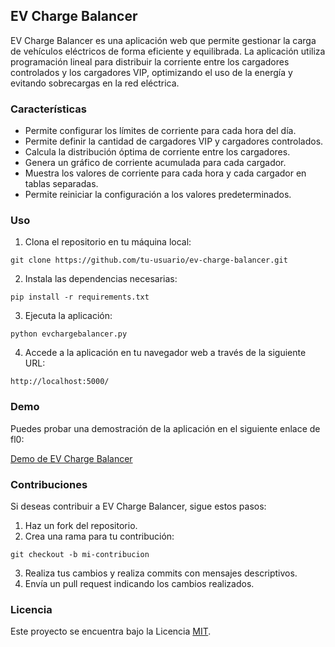 ## EV Charge Balancer

EV Charge Balancer es una aplicación web que permite gestionar la carga de vehículos eléctricos de forma eficiente y equilibrada. La aplicación utiliza programación lineal para distribuir la corriente entre los cargadores controlados y los cargadores VIP, optimizando el uso de la energía y evitando sobrecargas en la red eléctrica.

### Características

- Permite configurar los límites de corriente para cada hora del día.
- Permite definir la cantidad de cargadores VIP y cargadores controlados.
- Calcula la distribución óptima de corriente entre los cargadores.
- Genera un gráfico de corriente acumulada para cada cargador.
- Muestra los valores de corriente para cada hora y cada cargador en tablas separadas.
- Permite reiniciar la configuración a los valores predeterminados.

### Uso

1. Clona el repositorio en tu máquina local:

```shell
git clone https://github.com/tu-usuario/ev-charge-balancer.git
```

2. Instala las dependencias necesarias:

```shell
pip install -r requirements.txt
```

3. Ejecuta la aplicación:

```shell
python evchargebalancer.py
```

4. Accede a la aplicación en tu navegador web a través de la siguiente URL:

```
http://localhost:5000/
```

### Demo

Puedes probar una demostración de la aplicación en el siguiente enlace de fl0:

[Demo de EV Charge Balancer]((https://evchargebalancer-0uh1-dev.fl0.io/))

### Contribuciones

Si deseas contribuir a EV Charge Balancer, sigue estos pasos:

1. Haz un fork del repositorio.
2. Crea una rama para tu contribución:
```shell
git checkout -b mi-contribucion
```
3. Realiza tus cambios y realiza commits con mensajes descriptivos.
4. Envía un pull request indicando los cambios realizados.

### Licencia

Este proyecto se encuentra bajo la Licencia [MIT](https://opensource.org/licenses/MIT).
